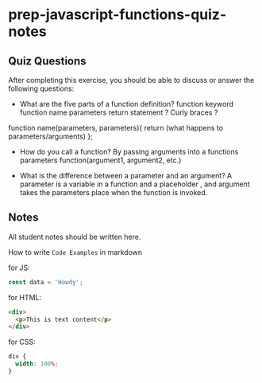 # prep-javascript-functions-quiz-notes

## Quiz Questions

After completing this exercise, you should be able to discuss or answer the following questions:

- What are the five parts of a function definition?
  function keyword
  function name
  parameters
  return statement
  ? Curly braces ?

function name(parameters, parameters){
return (what happens to parameters/arguments)
};

- How do you call a function?
  By passing arguments into a functions parameters
  function(argument1, argument2, etc.)

- What is the difference between a parameter and an argument?
  A parameter is a variable in a function and a placeholder , and argument takes the parameters place when the function is invoked.

## Notes

All student notes should be written here.

How to write `Code Examples` in markdown

for JS:

```javascript
const data = 'Howdy';
```

for HTML:

```html
<div>
  <p>This is text content</p>
</div>
```

for CSS:

```css
div {
  width: 100%;
}
```

